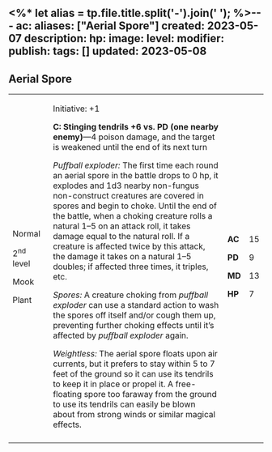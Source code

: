 <%* let alias = tp.file.title.split('-').join(' '); %>---
ac: 
aliases: ["Aerial Spore"]
created: 2023-05-07
description: 
hp: 
image: 
level: 
modifier: 
publish: 
tags: []
updated: 2023-05-08
---

## Aerial Spore

<table>
<colgroup>
<col style="width: 16%" />
<col style="width: 72%" />
<col style="width: 5%" />
<col style="width: 5%" />
</colgroup>
<tbody>
<tr class="odd">
<td><p>Normal</p>
<p>2<sup>nd</sup> level</p>
<p>Mook</p>
<p>Plant</p></td>
<td><p>Initiative: +1</p>
<p><strong>C: Stinging tendrils +6 vs. PD (one nearby enemy)</strong>—4
poison damage, and the target is weakened until the end of its next
turn</p>
<p><em>Puffball exploder:</em> The first time each round an aerial spore
in the battle drops to 0 hp, it explodes and 1d3 nearby non-fungus
non-construct creatures are covered in spores and begin to choke. Until
the end of the battle, when a choking creature rolls a natural 1–5 on an
attack roll, it takes damage equal to the natural roll. If a creature is
affected twice by this attack, the damage it takes on a natural 1–5
doubles; if affected three times, it triples, etc.</p>
<p><em>Spores:</em> A creature choking from <em>puffball exploder</em>
can use a standard action to wash the spores off itself and/or cough
them up, preventing further choking effects until it’s affected by
<em>puffball exploder</em> again.</p>
<p><em>Weightless:</em> The aerial spore floats upon air currents, but
it prefers to stay within 5 to 7 feet of the ground so it can use its
tendrils to keep it in place or propel it. A free-floating spore too
faraway from the ground to use its tendrils can easily be blown about
from strong winds or similar magical effects.</p></td>
<td><p><strong>AC</strong></p>
<p><strong>PD</strong></p>
<p><strong>MD</strong></p>
<p><strong>HP</strong></p></td>
<td><p>15</p>
<p>9</p>
<p>13</p>
<p>7</p></td>
</tr>
<tr class="even">
<td></td>
<td></td>
<td></td>
<td></td>
</tr>
</tbody>
</table>
